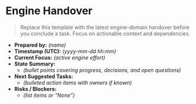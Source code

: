 # Engine Handover

> Replace this template with the latest engine-domain handover before you conclude a task. Focus on actionable context and dependencies.

- **Prepared by:** _(name)_
- **Timestamp (UTC):** _(yyyy-mm-dd hh:mm)_
- **Current Focus:** _(active engine effort)_
- **State Summary:**
  - _(bullet points covering progress, decisions, and open questions)_
- **Next Suggested Tasks:**
  - _(bulleted action items with owners if known)_
- **Risks / Blockers:**
  - _(list items or “None”)_
